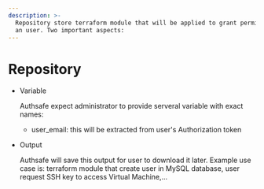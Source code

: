 ```yaml
---
description: >-
  Repository store terraform module that will be applied to grant permission to
  an user. Two important aspects:
---
```


# Repository

*   Variable

    Authsafe expect administrator to provide serveral variable with exact names:

    * user\_email: this will be extracted from user's Authorization token
*   Output

    Authsafe will save this output for user to download it later. Example use case is: terraform module that create user in MySQL database, user request SSH key to access Virtual Machine,...
